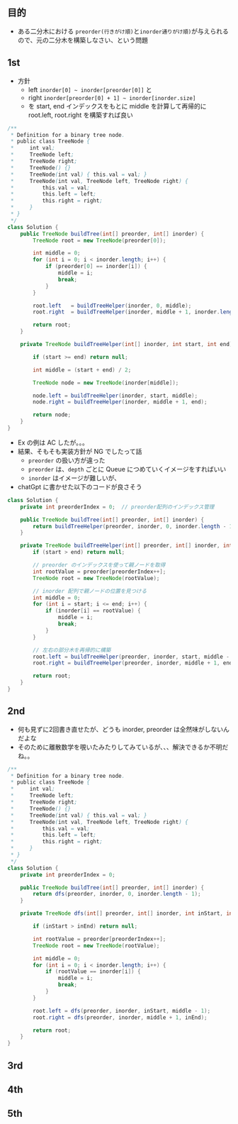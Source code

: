 ## 目的
- ある二分木における `preorder(行きがけ順)`と`inorder通りがけ順)`が与えられるので、元の二分木を構築しなさい、という問題

## 1st
- 方針
  - left `inorder[0] ~ inorder[preorder[0]]` と 
  - right `inorder[preorder[0] + 1] ~ inorder[inorder.size]` 
  - を start, end インデックスをもとに middle を計算して再帰的に root.left, root.right を構築すれば良い
```java
/**
 * Definition for a binary tree node.
 * public class TreeNode {
 *     int val;
 *     TreeNode left;
 *     TreeNode right;
 *     TreeNode() {}
 *     TreeNode(int val) { this.val = val; }
 *     TreeNode(int val, TreeNode left, TreeNode right) {
 *         this.val = val;
 *         this.left = left;
 *         this.right = right;
 *     }
 * }
 */
class Solution {
    public TreeNode buildTree(int[] preorder, int[] inorder) {
        TreeNode root = new TreeNode(preorder[0]);

        int middle = 0;
        for (int i = 0; i < inorder.length; i++) {
            if (preorder[0] == inorder[i]) {
                middle = i;
                break;
            }
        }

        root.left   = buildTreeHelper(inorder, 0, middle);
        root.right  = buildTreeHelper(inorder, middle + 1, inorder.length);

        return root;
    }

    private TreeNode buildTreeHelper(int[] inorder, int start, int end) {

        if (start >= end) return null;

        int middle = (start + end) / 2;

        TreeNode node = new TreeNode(inorder[middle]);

        node.left = buildTreeHelper(inorder, start, middle);
        node.right = buildTreeHelper(inorder, middle + 1, end);

        return node;
    }
}
```
- Ex の例は AC したが。。。
- 結果、そもそも実装方針が NG でしたって話
  - `preorder` の扱い方が違った
  - `preorder` は、`depth` ごとに Queue につめていくイメージをすればいい
  - `inorder` はイメージが難しいが、
- chatGpt に書かせた以下のコードが良さそう
```java
class Solution {
    private int preorderIndex = 0;  // preorder配列のインデックス管理

    public TreeNode buildTree(int[] preorder, int[] inorder) {
        return buildTreeHelper(preorder, inorder, 0, inorder.length - 1);
    }

    private TreeNode buildTreeHelper(int[] preorder, int[] inorder, int start, int end) {
        if (start > end) return null;

        // preorder のインデックスを使って親ノードを取得
        int rootValue = preorder[preorderIndex++];
        TreeNode root = new TreeNode(rootValue);

        // inorder 配列で親ノードの位置を見つける
        int middle = 0;
        for (int i = start; i <= end; i++) {
            if (inorder[i] == rootValue) {
                middle = i;
                break;
            }
        }

        // 左右の部分木を再帰的に構築
        root.left = buildTreeHelper(preorder, inorder, start, middle - 1);
        root.right = buildTreeHelper(preorder, inorder, middle + 1, end);

        return root;
    }
}

```

## 2nd
- 何も見ずに2回書き直せたが、どうも inorder, preorder は全然味がしないんだよな
- そのために離散数学を覗いたみたりしてみているが、、、解決できるか不明だね。。
```java
/**
 * Definition for a binary tree node.
 * public class TreeNode {
 *     int val;
 *     TreeNode left;
 *     TreeNode right;
 *     TreeNode() {}
 *     TreeNode(int val) { this.val = val; }
 *     TreeNode(int val, TreeNode left, TreeNode right) {
 *         this.val = val;
 *         this.left = left;
 *         this.right = right;
 *     }
 * }
 */
class Solution {
    private int preorderIndex = 0;

    public TreeNode buildTree(int[] preorder, int[] inorder) {
        return dfs(preorder, inorder, 0, inorder.length - 1);
    }

    private TreeNode dfs(int[] preorder, int[] inorder, int inStart, int inEnd) {

        if (inStart > inEnd) return null;

        int rootValue = preorder[preorderIndex++];
        TreeNode root = new TreeNode(rootValue);

        int middle = 0;
        for (int i = 0; i < inorder.length; i++) {
            if (rootValue == inorder[i]) {
                middle = i;
                break;
            }
        }

        root.left = dfs(preorder, inorder, inStart, middle - 1);
        root.right = dfs(preorder, inorder, middle + 1, inEnd);

        return root;
    }
}
```
## 3rd

## 4th

## 5th
